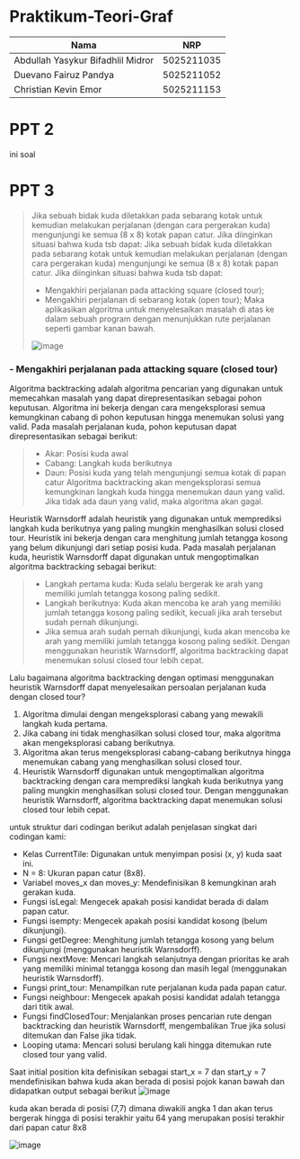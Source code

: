 # Praktikum-Teori-Graf

| Nama           | NRP            |
| ---------------| ---------------|
| Abdullah Yasykur Bifadhlil Midror      | 5025211035      |
| Duevano Fairuz Pandya     | 5025211052      |
| Christian Kevin Emor     | 5025211153      |

# PPT 2
ini soal

# PPT 3

> Jika sebuah bidak kuda diletakkan pada sebarang kotak untuk kemudian melakukan perjalanan (dengan cara pergerakan kuda) mengunjungi ke semua (8 x 8) kotak papan catur.
> Jika diinginkan situasi bahwa kuda tsb dapat:
> Jika sebuah bidak kuda diletakkan pada sebarang kotak untuk kemudian melakukan perjalanan (dengan cara pergerakan kuda) mengunjungi ke semua (8 x 8) kotak papan catur.
> Jika diinginkan situasi bahwa kuda tsb dapat:
> - Mengakhiri perjalanan pada attacking square (closed tour);
> - Mengakhiri perjalanan di sebarang kotak (open tour);
> Maka aplikasikan algoritma untuk menyelesaikan masalah di atas ke dalam sebuah program dengan menunjukkan rute perjalanan seperti gambar kanan bawah.
> 
> ![image](https://github.com/Chrstnkevin/Praktikum-Teori-Graf-C18/assets/97864068/c9f2d65e-9d84-444d-a69f-8108a3de71a5)


### - Mengakhiri perjalanan pada attacking square (closed tour)

Algoritma backtracking adalah algoritma pencarian yang digunakan untuk memecahkan masalah yang dapat direpresentasikan sebagai pohon keputusan. Algoritma ini bekerja dengan cara mengeksplorasi semua kemungkinan cabang di pohon keputusan hingga menemukan solusi yang valid. Pada masalah perjalanan kuda, pohon keputusan dapat direpresentasikan sebagai berikut:
> - Akar: Posisi kuda awal
> - Cabang: Langkah kuda berikutnya
> - Daun: Posisi kuda yang telah mengunjungi semua kotak di papan catur
Algoritma backtracking akan mengeksplorasi semua kemungkinan langkah kuda hingga menemukan daun yang valid. Jika tidak ada daun yang valid, maka algoritma akan gagal.

Heuristik Warnsdorff adalah heuristik yang digunakan untuk memprediksi langkah kuda berikutnya yang paling mungkin menghasilkan solusi closed tour. Heuristik ini bekerja dengan cara menghitung jumlah tetangga kosong yang belum dikunjungi dari setiap posisi kuda. Pada masalah perjalanan kuda, heuristik Warnsdorff dapat digunakan untuk mengoptimalkan algoritma backtracking sebagai berikut:
> - Langkah pertama kuda: Kuda selalu bergerak ke arah yang memiliki jumlah tetangga kosong paling sedikit.
> - Langkah berikutnya: Kuda akan mencoba ke arah yang memiliki jumlah tetangga kosong paling sedikit, kecuali jika arah tersebut sudah pernah dikunjungi.
> - Jika semua arah sudah pernah dikunjungi, kuda akan mencoba ke arah yang memiliki jumlah tetangga kosong paling sedikit.
Dengan menggunakan heuristik Warnsdorff, algoritma backtracking dapat menemukan solusi closed tour lebih cepat.

Lalu bagaimana algoritma backtracking dengan optimasi menggunakan heuristik Warnsdorff dapat menyelesaikan persoalan perjalanan kuda dengan closed tour?
1. Algoritma dimulai dengan mengeksplorasi cabang yang mewakili langkah kuda pertama.
2. Jika cabang ini tidak menghasilkan solusi closed tour, maka algoritma akan mengeksplorasi cabang berikutnya.
3. Algoritma akan terus mengeksplorasi cabang-cabang berikutnya hingga menemukan cabang yang menghasilkan solusi closed tour.
4. Heuristik Warnsdorff digunakan untuk mengoptimalkan algoritma backtracking dengan cara memprediksi langkah kuda berikutnya yang paling mungkin menghasilkan solusi closed tour. Dengan menggunakan heuristik Warnsdorff, algoritma backtracking dapat menemukan solusi closed tour lebih cepat.

untuk struktur dari codingan berikut adalah penjelasan singkat dari codingan kami:
- Kelas CurrentTile: Digunakan untuk menyimpan posisi (x, y) kuda saat ini.
- N = 8: Ukuran papan catur (8x8).
- Variabel moves_x dan moves_y: Mendefinisikan 8 kemungkinan arah gerakan kuda.
- Fungsi isLegal: Mengecek apakah posisi kandidat berada di dalam papan catur.
- Fungsi isempty: Mengecek apakah posisi kandidat kosong (belum dikunjungi).
- Fungsi getDegree: Menghitung jumlah tetangga kosong yang belum dikunjungi (menggunakan heuristik Warnsdorff).
- Fungsi nextMove: Mencari langkah selanjutnya dengan prioritas ke arah yang memiliki minimal tetangga kosong dan masih legal (menggunakan heuristik Warnsdorff).
- Fungsi print_tour: Menampilkan rute perjalanan kuda pada papan catur.
- Fungsi neighbour: Mengecek apakah posisi kandidat adalah tetangga dari titik awal.
- Fungsi findClosedTour: Menjalankan proses pencarian rute dengan backtracking dan heuristik Warnsdorff, mengembalikan True jika solusi ditemukan dan False jika tidak.
- Looping utama: Mencari solusi berulang kali hingga ditemukan rute closed tour yang valid.

Saat initial position kita definisikan sebagai start_x = 7 dan start_y = 7 mendefinisikan bahwa kuda akan berada di posisi pojok kanan bawah dan didapatkan output sebagai berikut
![image](https://github.com/Chrstnkevin/Praktikum-Teori-Graf-C18/assets/97864068/3fd2f82b-5a49-4c64-acd3-f6dd3a9e2a95)

kuda akan berada di posisi (7,7) dimana diwakili angka 1 dan akan terus bergerak hingga di posisi terakhir yaitu 64 yang merupakan posisi terakhir dari papan catur 8x8

![image](https://github.com/Chrstnkevin/Praktikum-Teori-Graf-C18/assets/97864068/523a3c58-2929-4399-a615-5befe03974d4)
